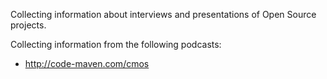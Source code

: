 Collecting information about interviews and presentations
of Open Source projects.


Collecting information from the following podcasts:

* http://code-maven.com/cmos

